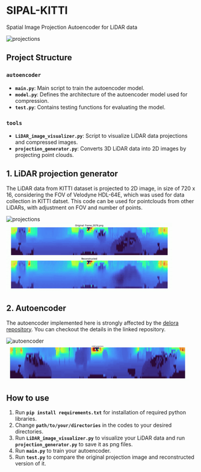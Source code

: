 # SIPAL-KITTI
Spatial Image Projection Autoencoder for LiDAR data

![projections](readmefiles/projection_shrink.gif)

## Project Structure
### `autoencoder`
- **`main.py`**: Main script to train the autoencoder model.
- **`model.py`**: Defines the architecture of the autoencoder model used for compression.
- **`test.py`**: Contains testing functions for evaluating the model.
### `tools`
- **`LiDAR_image_visualizer.py`**: Script to visualize LiDAR data projections and compressed images.
- **`projection_generator.py`**: Converts 3D LiDAR data into 2D images by projecting point clouds.


## 1. LiDAR projection generator
The LiDAR data from KITTI dataset is projected to 2D image, in size of 720 x 16, considering the FOV of Velodyne HDL-64E, which was used for data collection in KITTI datset.
This code can be used for pointclouds from other LiDARs, with adjustment on FOV and number of points.

![projections](readmefiles/projection.gif)
![projections_shrinked](readmefiles/shrink1.gif)


## 2. Autoencoder
The autoencoder implemented here is strongly affected by the [delora repository](https://github.com/leggedrobotics/delora). You can checkout the details in the linked repository.

![autoencoder](readmefiles/autoencoder.gif)
![autoencoder_shrinked](readmefiles/shrink2.gif)

## How to use
1. Run **`pip install requirements.txt`** for installation of required python libraries.
2. Change **`path/to/your/directories`** in the codes to your desired directories.
3. Run **`LiDAR_image_visualizer.py`** to visualize your LiDAR data and run **`projection_generator.py`** to save it as png files.
4. Run **`main.py`** to train your autoencoder.
5. Run **`test.py`** to compare the original projection image and reconstructed version of it.
